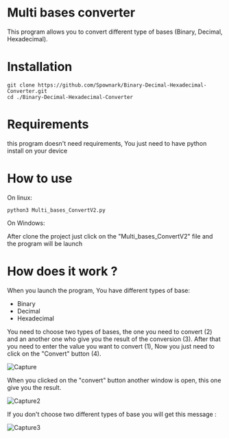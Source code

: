 # Multi bases converter
This program allows you to convert different type of bases (Binary, Decimal, Hexadecimal).

# Installation
```
git clone https://github.com/Spownark/Binary-Decimal-Hexadecimal-Converter.git
cd ./Binary-Decimal-Hexadecimal-Converter
```
# Requirements
this program doesn't need requirements, You just need to have python install on your device

# How to use
On linux:
```
python3 Multi_bases_ConvertV2.py
```
On Windows:

After clone the project just click on the "Multi_bases_ConvertV2" file and the program will be launch

# How does it work ?
When you launch the program, You have different types of base:
- Binary
- Decimal
- Hexadecimal

You need to choose two types of bases, the one you need to convert (2) and an another one who give you the result of the conversion (3).
After that you need to enter the value you want to convert (1), Now you just need to click on the "Convert" button (4).

![Capture](https://user-images.githubusercontent.com/97993747/150698656-dad74960-23c2-457b-a730-3e568bba5f87.PNG)

When you clicked on the "convert" button another window is open, this one give you the result.

![Capture2](https://user-images.githubusercontent.com/97993747/150698969-0bea24c5-fab7-4f86-a442-8f33b5894c5b.PNG)

If you don't choose two different types of base you will get this message :

![Capture3](https://user-images.githubusercontent.com/97993747/150699313-3f603f7c-64a5-4425-97a8-77d75623ac9d.PNG)
